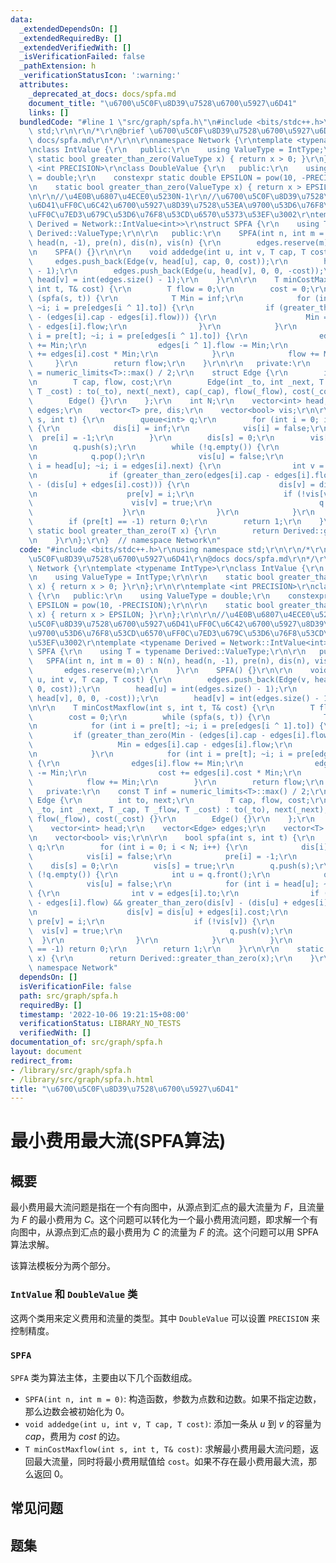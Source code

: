 ```yaml
---
data:
  _extendedDependsOn: []
  _extendedRequiredBy: []
  _extendedVerifiedWith: []
  _isVerificationFailed: false
  _pathExtension: h
  _verificationStatusIcon: ':warning:'
  attributes:
    _deprecated_at_docs: docs/spfa.md
    document_title: "\u6700\u5C0F\u8D39\u7528\u6700\u5927\u6D41"
    links: []
  bundledCode: "#line 1 \"src/graph/spfa.h\"\n#include <bits/stdc++.h>\r\nusing namespace\
    \ std;\r\n\r\n/*\r\n@brief \u6700\u5C0F\u8D39\u7528\u6700\u5927\u6D41\r\n@docs\
    \ docs/spfa.md\r\n*/\r\n\r\nnamespace Network {\r\ntemplate <typename IntType>\r\
    \nclass IntValue {\r\n   public:\r\n    using ValueType = IntType;\r\n\r\n   \
    \ static bool greater_than_zero(ValueType x) { return x > 0; }\r\n};\r\n\r\ntemplate\
    \ <int PRECISION>\r\nclass DoubleValue {\r\n   public:\r\n    using ValueType\
    \ = double;\r\n    constexpr static double EPSILON = pow(10, -PRECISION);\r\n\r\
    \n    static bool greater_than_zero(ValueType x) { return x > EPSILON; }\r\n};\r\
    \n\r\n//\u4E0B\u6807\u4ECE0\u5230N-1\r\n//\u6700\u5C0F\u8D39\u7528\u6700\u5927\
    \u6D41\uFF0C\u6C42\u6700\u5927\u8D39\u7528\u53EA\u9700\u53D6\u76F8\u53CD\u6570\
    \uFF0C\u7ED3\u679C\u53D6\u76F8\u53CD\u6570\u5373\u53EF\u3002\r\ntemplate <typename\
    \ Derived = Network::IntValue<int>>\r\nstruct SPFA {\r\n    using T = typename\
    \ Derived::ValueType;\r\n\r\n   public:\r\n    SPFA(int n, int m = 0) : N(n),\
    \ head(n, -1), pre(n), dis(n), vis(n) {\r\n        edges.reserve(m);\r\n    }\r\
    \n    SPFA() {}\r\n\r\n    void addedge(int u, int v, T cap, T cost) {\r\n   \
    \     edges.push_back(Edge(v, head[u], cap, 0, cost));\r\n        head[u] = int(edges.size()\
    \ - 1);\r\n        edges.push_back(Edge(u, head[v], 0, 0, -cost));\r\n       \
    \ head[v] = int(edges.size() - 1);\r\n    }\r\n\r\n    T minCostMaxflow(int s,\
    \ int t, T& cost) {\r\n        T flow = 0;\r\n        cost = 0;\r\n        while\
    \ (spfa(s, t)) {\r\n            T Min = inf;\r\n            for (int i = pre[t];\
    \ ~i; i = pre[edges[i ^ 1].to]) {\r\n                if (greater_than_zero(Min\
    \ - (edges[i].cap - edges[i].flow))) {\r\n                    Min = edges[i].cap\
    \ - edges[i].flow;\r\n                }\r\n            }\r\n            for (int\
    \ i = pre[t]; ~i; i = pre[edges[i ^ 1].to]) {\r\n                edges[i].flow\
    \ += Min;\r\n                edges[i ^ 1].flow -= Min;\r\n                cost\
    \ += edges[i].cost * Min;\r\n            }\r\n            flow += Min;\r\n   \
    \     }\r\n        return flow;\r\n    }\r\n\r\n   private:\r\n    const T inf\
    \ = numeric_limits<T>::max() / 2;\r\n    struct Edge {\r\n        int to, next;\r\
    \n        T cap, flow, cost;\r\n        Edge(int _to, int _next, T _cap, T _flow,\
    \ T _cost) : to(_to), next(_next), cap(_cap), flow(_flow), cost(_cost) {}\r\n\
    \        Edge() {}\r\n    };\r\n    int N;\r\n    vector<int> head;\r\n    vector<Edge>\
    \ edges;\r\n    vector<T> pre, dis;\r\n    vector<bool> vis;\r\n\r\n    bool spfa(int\
    \ s, int t) {\r\n        queue<int> q;\r\n        for (int i = 0; i < N; i++)\
    \ {\r\n            dis[i] = inf;\r\n            vis[i] = false;\r\n          \
    \  pre[i] = -1;\r\n        }\r\n        dis[s] = 0;\r\n        vis[s] = true;\r\
    \n        q.push(s);\r\n        while (!q.empty()) {\r\n            int u = q.front();\r\
    \n            q.pop();\r\n            vis[u] = false;\r\n            for (int\
    \ i = head[u]; ~i; i = edges[i].next) {\r\n                int v = edges[i].to;\r\
    \n                if (greater_than_zero(edges[i].cap - edges[i].flow) && greater_than_zero(dis[v]\
    \ - (dis[u] + edges[i].cost))) {\r\n                    dis[v] = dis[u] + edges[i].cost;\r\
    \n                    pre[v] = i;\r\n                    if (!vis[v]) {\r\n  \
    \                      vis[v] = true;\r\n                        q.push(v);\r\n\
    \                    }\r\n                }\r\n            }\r\n        }\r\n\
    \        if (pre[t] == -1) return 0;\r\n        return 1;\r\n    }\r\n\r\n   \
    \ static bool greater_than_zero(T x) {\r\n        return Derived::greater_than_zero(x);\r\
    \n    }\r\n};\r\n}  // namespace Network\n"
  code: "#include <bits/stdc++.h>\r\nusing namespace std;\r\n\r\n/*\r\n@brief \u6700\
    \u5C0F\u8D39\u7528\u6700\u5927\u6D41\r\n@docs docs/spfa.md\r\n*/\r\n\r\nnamespace\
    \ Network {\r\ntemplate <typename IntType>\r\nclass IntValue {\r\n   public:\r\
    \n    using ValueType = IntType;\r\n\r\n    static bool greater_than_zero(ValueType\
    \ x) { return x > 0; }\r\n};\r\n\r\ntemplate <int PRECISION>\r\nclass DoubleValue\
    \ {\r\n   public:\r\n    using ValueType = double;\r\n    constexpr static double\
    \ EPSILON = pow(10, -PRECISION);\r\n\r\n    static bool greater_than_zero(ValueType\
    \ x) { return x > EPSILON; }\r\n};\r\n\r\n//\u4E0B\u6807\u4ECE0\u5230N-1\r\n//\u6700\
    \u5C0F\u8D39\u7528\u6700\u5927\u6D41\uFF0C\u6C42\u6700\u5927\u8D39\u7528\u53EA\
    \u9700\u53D6\u76F8\u53CD\u6570\uFF0C\u7ED3\u679C\u53D6\u76F8\u53CD\u6570\u5373\
    \u53EF\u3002\r\ntemplate <typename Derived = Network::IntValue<int>>\r\nstruct\
    \ SPFA {\r\n    using T = typename Derived::ValueType;\r\n\r\n   public:\r\n \
    \   SPFA(int n, int m = 0) : N(n), head(n, -1), pre(n), dis(n), vis(n) {\r\n \
    \       edges.reserve(m);\r\n    }\r\n    SPFA() {}\r\n\r\n    void addedge(int\
    \ u, int v, T cap, T cost) {\r\n        edges.push_back(Edge(v, head[u], cap,\
    \ 0, cost));\r\n        head[u] = int(edges.size() - 1);\r\n        edges.push_back(Edge(u,\
    \ head[v], 0, 0, -cost));\r\n        head[v] = int(edges.size() - 1);\r\n    }\r\
    \n\r\n    T minCostMaxflow(int s, int t, T& cost) {\r\n        T flow = 0;\r\n\
    \        cost = 0;\r\n        while (spfa(s, t)) {\r\n            T Min = inf;\r\
    \n            for (int i = pre[t]; ~i; i = pre[edges[i ^ 1].to]) {\r\n       \
    \         if (greater_than_zero(Min - (edges[i].cap - edges[i].flow))) {\r\n \
    \                   Min = edges[i].cap - edges[i].flow;\r\n                }\r\
    \n            }\r\n            for (int i = pre[t]; ~i; i = pre[edges[i ^ 1].to])\
    \ {\r\n                edges[i].flow += Min;\r\n                edges[i ^ 1].flow\
    \ -= Min;\r\n                cost += edges[i].cost * Min;\r\n            }\r\n\
    \            flow += Min;\r\n        }\r\n        return flow;\r\n    }\r\n\r\n\
    \   private:\r\n    const T inf = numeric_limits<T>::max() / 2;\r\n    struct\
    \ Edge {\r\n        int to, next;\r\n        T cap, flow, cost;\r\n        Edge(int\
    \ _to, int _next, T _cap, T _flow, T _cost) : to(_to), next(_next), cap(_cap),\
    \ flow(_flow), cost(_cost) {}\r\n        Edge() {}\r\n    };\r\n    int N;\r\n\
    \    vector<int> head;\r\n    vector<Edge> edges;\r\n    vector<T> pre, dis;\r\
    \n    vector<bool> vis;\r\n\r\n    bool spfa(int s, int t) {\r\n        queue<int>\
    \ q;\r\n        for (int i = 0; i < N; i++) {\r\n            dis[i] = inf;\r\n\
    \            vis[i] = false;\r\n            pre[i] = -1;\r\n        }\r\n    \
    \    dis[s] = 0;\r\n        vis[s] = true;\r\n        q.push(s);\r\n        while\
    \ (!q.empty()) {\r\n            int u = q.front();\r\n            q.pop();\r\n\
    \            vis[u] = false;\r\n            for (int i = head[u]; ~i; i = edges[i].next)\
    \ {\r\n                int v = edges[i].to;\r\n                if (greater_than_zero(edges[i].cap\
    \ - edges[i].flow) && greater_than_zero(dis[v] - (dis[u] + edges[i].cost))) {\r\
    \n                    dis[v] = dis[u] + edges[i].cost;\r\n                   \
    \ pre[v] = i;\r\n                    if (!vis[v]) {\r\n                      \
    \  vis[v] = true;\r\n                        q.push(v);\r\n                  \
    \  }\r\n                }\r\n            }\r\n        }\r\n        if (pre[t]\
    \ == -1) return 0;\r\n        return 1;\r\n    }\r\n\r\n    static bool greater_than_zero(T\
    \ x) {\r\n        return Derived::greater_than_zero(x);\r\n    }\r\n};\r\n}  //\
    \ namespace Network"
  dependsOn: []
  isVerificationFile: false
  path: src/graph/spfa.h
  requiredBy: []
  timestamp: '2022-10-06 19:21:15+08:00'
  verificationStatus: LIBRARY_NO_TESTS
  verifiedWith: []
documentation_of: src/graph/spfa.h
layout: document
redirect_from:
- /library/src/graph/spfa.h
- /library/src/graph/spfa.h.html
title: "\u6700\u5C0F\u8D39\u7528\u6700\u5927\u6D41"
---
```

# 最小费用最大流(SPFA算法)

## 概要
最小费用最大流问题是指在一个有向图中，从源点到汇点的最大流量为 $F$，且流量为 $F$ 的最小费用为 $C$。这个问题可以转化为一个最小费用流问题，即求解一个有向图中，从源点到汇点的最小费用为 $C$ 的流量为 $F$ 的流。这个问题可以用 SPFA 算法求解。

该算法模板分为两个部分。
### `IntValue` 和 `DoubleValue` 类
这两个类用来定义费用和流量的类型。其中 `DoubleValue` 可以设置 `PRECISION` 来控制精度。

### `SPFA`
`SPFA` 类为算法主体，主要由以下几个函数组成。
- `SPFA(int n, int m = 0)`: 构造函数，参数为点数和边数。如果不指定边数，那么边数会被初始化为 $0$。
- `void addedge(int u, int v, T cap, T cost)`: 添加一条从 $u$ 到 $v$ 的容量为 $cap$，费用为 $cost$ 的边。
- `T minCostMaxflow(int s, int t, T& cost)`: 求解最小费用最大流问题，返回最大流量，同时将最小费用赋值给 `cost`。如果不存在最小费用最大流，那么返回 $0$。

## 常见问题

## 题集
